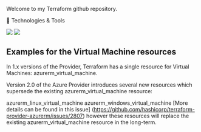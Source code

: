 Welcome to my Terraform github repository. 

🔧 Technologies & Tools

![](https://img.shields.io/badge/Code-Terraform-informational?style=flat&logo=Terraform&logoColor=white&color=2bbc8a) 
![](https://img.shields.io/badge/Cloud-MicrosoftAzure-informational?style=flat&logo=MicrosoftAzure&logoColor=white&color=2bbc8a)

## Examples for the Virtual Machine resources

In 1.x versions of the Provider, Terraform has a single resource for Virtual Machines: azurerm_virtual_machine.

Version 2.0 of the Azure Provider introduces several new resources which supersede the existing azurerm_virtual_machine resource:

azurerm_linux_virtual_machine
azurerm_windows_virtual_machine
[More details can be found in this issue] (https://github.com/hashicorp/terraform-provider-azurerm/issues/2807) however these resources will replace the existing azurerm_virtual_machine resource in the long-term.

